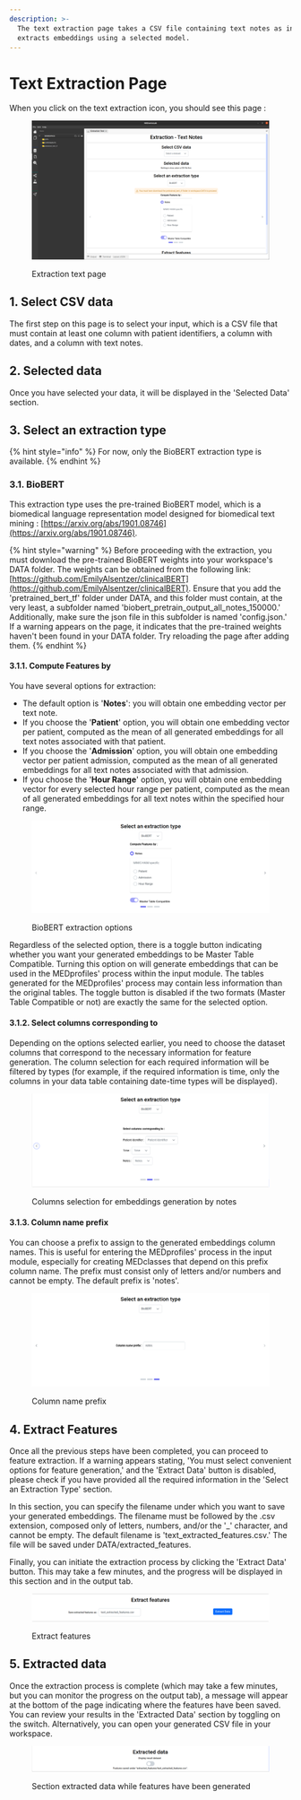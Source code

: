 ```yaml
---
description: >-
  The text extraction page takes a CSV file containing text notes as input and
  extracts embeddings using a selected model.
---
```


# Text Extraction Page

When you click on the text extraction icon, you should see this page :

<figure><img src="../../../.gitbook/assets/extraction_text_without_model.png" alt=""><figcaption><p>Extraction text page</p></figcaption></figure>

## 1. Select CSV data

The first step on this page is to select your input, which is a CSV file that must contain at least one column with patient identifiers, a column with dates, and a column with text notes.

## 2. Selected data

Once you have selected your data, it will be displayed in the 'Selected Data' section.

## 3. Select an extraction type

{% hint style="info" %}
For now, only the BioBERT extraction type is available.
{% endhint %}

### 3.1. BioBERT

This extraction type uses the pre-trained BioBERT model, which is a biomedical language representation model designed for biomedical text mining : [https://arxiv.org/abs/1901.08746](https://arxiv.org/abs/1901.08746).

{% hint style="warning" %}
Before proceeding with the extraction, you must download the pre-trained BioBERT weights into your workspace's DATA folder. The weights can be obtained from the following link: [https://github.com/EmilyAlsentzer/clinicalBERT](https://github.com/EmilyAlsentzer/clinicalBERT). Ensure that you add the 'pretrained\_bert\_tf' folder under DATA, and this folder must contain, at the very least, a subfolder named 'biobert\_pretrain\_output\_all\_notes\_150000.' Additionally, make sure the json file in this subfolder is named 'config.json.' If a warning appears on the page, it indicates that the pre-trained weights haven't been found in your DATA folder. Try reloading the page after adding them.
{% endhint %}

#### 3.1.1. Compute Features by

You have several options for extraction:

* The default option is '**Notes**': you will obtain one embedding vector per text note.
* If you choose the '**Patient**' option, you will obtain one embedding vector per patient, computed as the mean of all generated embeddings for all text notes associated with that patient.
* If you choose the '**Admission**' option, you will obtain one embedding vector per patient admission, computed as the mean of all generated embeddings for all text notes associated with that admission.
* If you choose the '**Hour Range**' option, you will obtain one embedding vector for every selected hour range per patient, computed as the mean of all generated embeddings for all text notes within the specified hour range.

<figure><img src="../../../.gitbook/assets/extraction_text_options.png" alt=""><figcaption><p>BioBERT extraction options</p></figcaption></figure>

Regardless of the selected option, there is a toggle button indicating whether you want your generated embeddings to be Master Table Compatible. Turning this option on will generate embeddings that can be used in the MEDprofiles' process within the input module. The tables generated for the MEDprofiles' process may contain less information than the original tables. The toggle button is disabled if the two formats (Master Table Compatible or not) are exactly the same for the selected option.

#### 3.1.2. Select columns corresponding to

Depending on the options selected earlier, you need to choose the dataset columns that correspond to the necessary information for feature generation. The column selection for each required information will be filtered by types (for example, if the required information is time, only the columns in your data table containing date-time types will be displayed).

<figure><img src="../../../.gitbook/assets/select_columns.png" alt=""><figcaption><p>Columns selection for embeddings generation by notes</p></figcaption></figure>

#### 3.1.3. Column name prefix

You can choose a prefix to assign to the generated embeddings column names. This is useful for entering the MEDprofiles' process in the input module, especially for creating MEDclasses that depend on this prefix column name. The prefix must consist only of letters and/or numbers and cannot be empty. The default prefix is 'notes'.

<figure><img src="../../../.gitbook/assets/column_prefix.png" alt=""><figcaption><p>Column name prefix</p></figcaption></figure>

## 4. Extract Features

Once all the previous steps have been completed, you can proceed to feature extraction. If a warning appears stating, 'You must select convenient options for feature generation,' and the 'Extract Data' button is disabled, please check if you have provided all the required information in the 'Select an Extraction Type' section.

In this section, you can specify the filename under which you want to save your generated embeddings. The filename must be followed by the .csv extension, composed only of letters, numbers, and/or the '\_' character, and cannot be empty. The default filename is 'text\_extracted\_features.csv.' The file will be saved under DATA/extracted\_features.

Finally, you can initiate the extraction process by clicking the 'Extract Data' button. This may take a few minutes, and the progress will be displayed in this section and in the output tab.

<figure><img src="../../../.gitbook/assets/extract_features.png" alt=""><figcaption><p>Extract features</p></figcaption></figure>

## 5. Extracted data

Once the extraction process is complete (which may take a few minutes, but you can monitor the progress on the output tab), a message will appear at the bottom of the page indicating where the features have been saved. You can review your results in the 'Extracted Data' section by toggling on the switch. Alternatively, you can open your generated CSV file in your workspace.

<figure><img src="../../../.gitbook/assets/extracted_data.png" alt=""><figcaption><p>Section extracted data while features have been generated</p></figcaption></figure>
